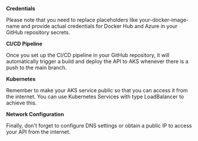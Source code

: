 **Credentials**

Please note that you need to replace placeholders like your-docker-image-name and provide actual credentials for Docker Hub and Azure in your GitHub repository secrets.

**CI/CD Pipeline**

Once you set up the CI/CD pipeline in your GitHub repository, it will automatically trigger a build and deploy the API to AKS whenever there is a push to the main branch.

**Kubernetes**

Remember to make your AKS service public so that you can access it from the internet. You can use Kubernetes Services with type LoadBalancer to achieve this.

**Network Configuration**

Finally, don't forget to configure DNS settings or obtain a public IP to access your API from the internet.
